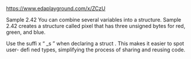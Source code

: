 https://www.edaplayground.com/x/ZCzU

Sample 2.42
You can combine several variables into a structure. Sample 2.42 creates a structure
called pixel that has three unsigned bytes for red, green, and blue.

Use the suffi x “ _s ” when declaring a struct . This makes it easier to spot user-
defi ned types, simplifying the process of sharing and reusing code.